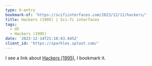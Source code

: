 ```yaml
---
type: h-entry
bookmark-of: 'https://scifiinterfaces.com/2023/12/11/hackers/'
title: Hackers (1995) | Sci-fi interfaces
tags:
  - UI
  - Hackers (1995)
date: '2023-12-14T21:18:43.445Z'
client_id: 'https://sparkles.sploot.com/'
---
```

I see a link about [Hackers (1995)](https://www.imdb.com/title/tt0113243/), I bookmark it.
